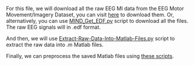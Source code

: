 For this file, we will download all the raw EEG MI data from the EEG Motor Movement/Imagery Dataset, you can visit [here](https://archive.physionet.org/pn4/eegmmidb/) to download them. Or, alternatively, you can use [MIND_Get_EDF.py](https://github.com/SuperBruceJia/EEG-DL/blob/master/Download_Raw_EEG_Data/EEG_Motor_Movement_Imagery_Dataset/MIND_Get_EDF.py) script to download all the files. The raw EEG signals will in .edf format. 

And then, we will use [Extract-Raw-Data-Into-Matlab-Files.py](https://github.com/SuperBruceJia/EEG-DL/blob/master/Download_Raw_EEG_Data/EEG_Motor_Movement_Imagery_Dataset/Extract-Raw-Data-Into-Matlab-Files.py) script to extract the raw data into .m Matlab files. 

Finally, we can preprocess the saved Matlab files using [these scripts](https://github.com/SuperBruceJia/EEG-DL/tree/master/Preprocess_EEG_Data).